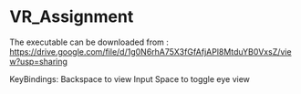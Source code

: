 # VR_Assignment

The executable can be downloaded from : https://drive.google.com/file/d/1g0N6rhA75X3fGfAfjAPl8MtduYB0VxsZ/view?usp=sharing

KeyBindings:
Backspace to view Input
Space to toggle eye view